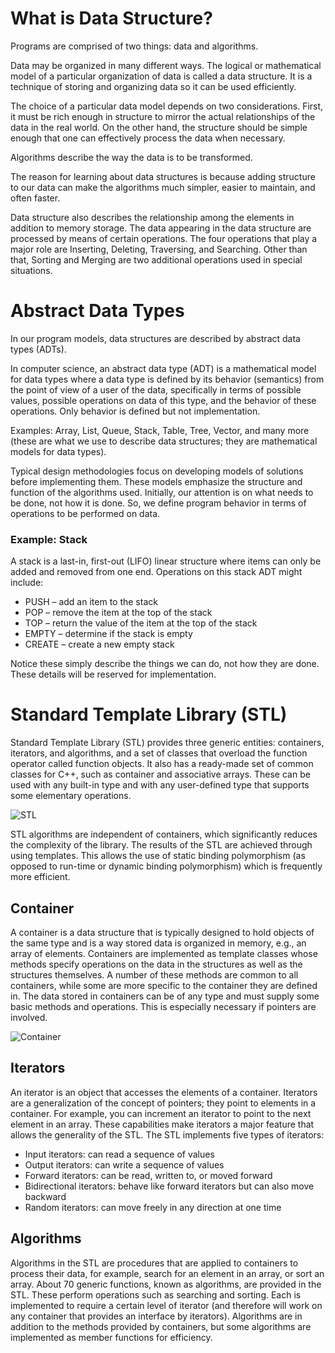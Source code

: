 # What is Data Structure?

Programs are comprised of two things: data and algorithms.

Data may be organized in many different ways. The logical or mathematical model of a particular organization of data is called a data structure. It is a technique of storing and organizing data so it can be used efficiently.

The choice of a particular data model depends on two considerations. First, it must be rich enough in structure to mirror the actual relationships of the data in the real world. On the other hand, the structure should be simple enough that one can effectively process the data when necessary.

Algorithms describe the way the data is to be transformed.

The reason for learning about data structures is because adding structure to our data can make the algorithms much simpler, easier to maintain, and often faster.

Data structure also describes the relationship among the elements in addition to memory storage. The data appearing in the data structure are processed by means of certain operations. The four operations that play a major role are Inserting, Deleting, Traversing, and Searching. Other than that, Sorting and Merging are two additional operations used in special situations.

# Abstract Data Types

In our program models, data structures are described by abstract data types (ADTs).

In computer science, an abstract data type (ADT) is a mathematical model for data types where a data type is defined by its behavior (semantics) from the point of view of a user of the data, specifically in terms of possible values, possible operations on data of this type, and the behavior of these operations. Only behavior is defined but not implementation.

Examples: Array, List, Queue, Stack, Table, Tree, Vector, and many more (these are what we use to describe data structures; they are mathematical models for data types).

Typical design methodologies focus on developing models of solutions before implementing them. These models emphasize the structure and function of the algorithms used. Initially, our attention is on what needs to be done, not how it is done. So, we define program behavior in terms of operations to be performed on data.

### Example: Stack

A stack is a last-in, first-out (LIFO) linear structure where items can only be added and removed from one end. Operations on this stack ADT might include:

- PUSH – add an item to the stack
- POP – remove the item at the top of the stack
- TOP – return the value of the item at the top of the stack
- EMPTY – determine if the stack is empty
- CREATE – create a new empty stack

Notice these simply describe the things we can do, not how they are done. These details will be reserved for implementation.

# Standard Template Library (STL)

Standard Template Library (STL) provides three generic entities: containers, iterators, and algorithms, and a set of classes that overload the function operator called function objects. It also has a ready-made set of common classes for C++, such as container and associative arrays. These can be used with any built-in type and with any user-defined type that supports some elementary operations.

![STL](https://d1m75rqqgidzqn.cloudfront.net/wp-data/2021/03/23180546/23-1024x332.png)

STL algorithms are independent of containers, which significantly reduces the complexity of the library. The results of the STL are achieved through using templates. This allows the use of static binding polymorphism (as opposed to run-time or dynamic binding polymorphism) which is frequently more efficient.

## Container

A container is a data structure that is typically designed to hold objects of the same type and is a way stored data is organized in memory, e.g., an array of elements. Containers are implemented as template classes whose methods specify operations on the data in the structures as well as the structures themselves. A number of these methods are common to all containers, while some are more specific to the container they are defined in. The data stored in containers can be of any type and must supply some basic methods and operations. This is especially necessary if pointers are involved.

![Container](https://d1m75rqqgidzqn.cloudfront.net/wp-data/2021/03/23180800/23a-1024x539.png)

## Iterators

An iterator is an object that accesses the elements of a container. Iterators are a generalization of the concept of pointers; they point to elements in a container. For example, you can increment an iterator to point to the next element in an array. These capabilities make iterators a major feature that allows the generality of the STL. The STL implements five types of iterators:

- Input iterators: can read a sequence of values
- Output iterators: can write a sequence of values
- Forward iterators: can be read, written to, or moved forward
- Bidirectional iterators: behave like forward iterators but can also move backward
- Random iterators: can move freely in any direction at one time

## Algorithms

Algorithms in the STL are procedures that are applied to containers to process their data, for example, search for an element in an array, or sort an array. About 70 generic functions, known as algorithms, are provided in the STL. These perform operations such as searching and sorting. Each is implemented to require a certain level of iterator (and therefore will work on any container that provides an interface by iterators). Algorithms are in addition to the methods provided by containers, but some algorithms are implemented as member functions for efficiency.
